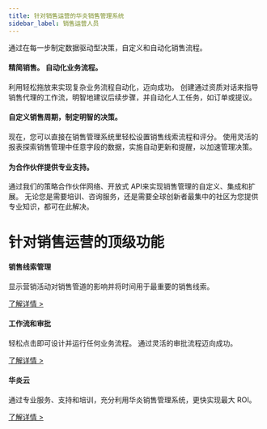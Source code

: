 ```yaml
---
title: 针对销售运营的华炎销售管理系统
sidebar_label: 销售运营人员
---
```


通过在每一步制定数据驱动型决策，自定义和自动化销售流程。

#### 精简销售。 自动化业务流程。

利用轻松拖放来实现复杂业务流程自动化，迈向成功。 创建通过资质对话来指导销售代理的工作流，明智地建议后续步骤，并自动化人工任务，如订单或提议。

#### 自定义销售周期，制定明智的决策。

现在，您可以直接在销售管理系统里轻松设置销售线索流程和评分。 使用灵活的报表探索销售管理中任意字段的数据，实施自动更新和提醒，以加速管理决策。

#### 为合作伙伴提供专业支持。

通过我们的策略合作伙伴网络、开放式 API来实现销售管理的自定义、集成和扩展。 无论您是需要培训、咨询服务，还是需要全球创新者最集中的社区为您提供专业知识，都可在此解决。

# 针对销售运营的顶级功能

#### 销售线索管理

显示营销活动对销售管道的影响并将时间用于最重要的销售线索。

[了解详情 >](/sales_management/clue)

#### 工作流和审批

轻松点击即可设计并运行任何业务流程。 通过灵活的审批流程迈向成功。

[了解详情 >](/sales_management/mobile_office)

#### 华炎云

通过专业服务、支持和培训，充分利用华炎销售管理系统，更快实现最大 ROI。

[了解详情 >]()